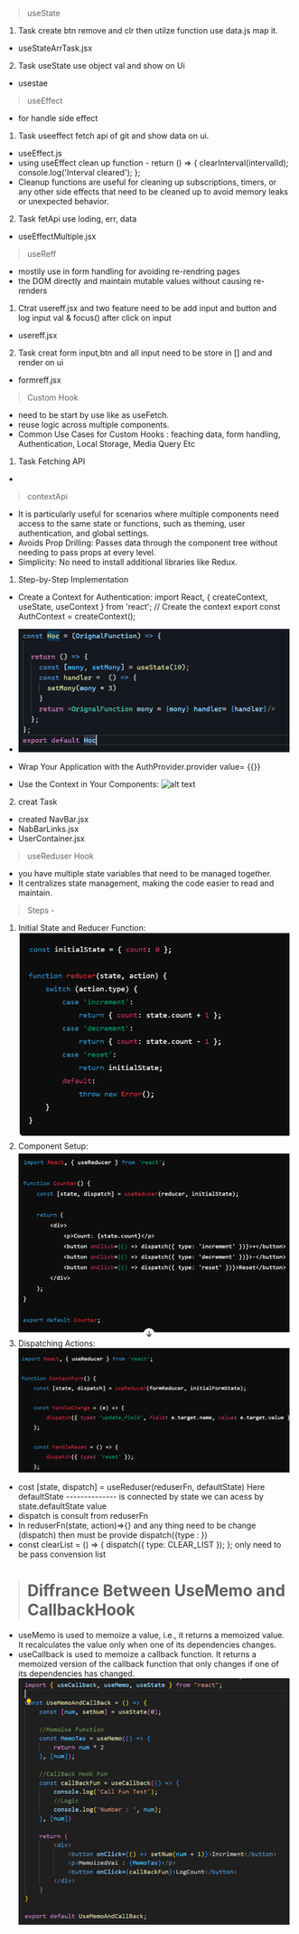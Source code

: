 > useState
01. Task create btn remove and clr then utilze function use data.js map it.
- useStateArrTask.jsx
02. Task useState use object val and show on Ui
- usestae

> useEffect
- for handle side effect
01. Task useeffect fetch api of git and show data on ui.
- useEffect.js 
- using useEffect clean up function -  return () => {
      clearInterval(intervalId);
      console.log('Interval cleared');
    };
- Cleanup functions are useful for cleaning up subscriptions, timers, or any other side effects that need to be cleaned up to avoid memory leaks or unexpected behavior.
02. Task fetApi use loding, err, data 
- useEffectMultiple.jsx

> useReff
- mostily use in form handling for avoiding re-rendring pages
- the DOM directly and maintain mutable values without causing re-renders
01. Ctrat usereff.jsx and two feature need to be add input and button and log input val & focus() after click on input
- usereff.jsx
02. Task creat form input,btn and all input need to be store in [] and and render on ui
- formreff.jsx

> Custom Hook
- need to be start by use like as useFetch.
- reuse logic across multiple components. 
- Common Use Cases for Custom Hooks : feaching data, form handling, Authentication, Local Storage, Media Query Etc
01. Task Fetching API
- 

> contextApi
- It is particularly useful for scenarios where multiple components need access to the same state or functions, such as theming, user authentication, and global settings. 
- Avoids Prop Drilling: Passes data through the component tree without needing to pass props at every level.
- Simplicity: No need to install additional libraries like Redux.
01. Step-by-Step Implementation
 - Create a Context for Authentication:
 import React, { createContext, useState, useContext } from 'react';
 // Create the context
export const AuthContext = createContext();
- ![alt text](img/image.png)

 - Wrap Your Application with the AuthProvider.provider value= {{}}

 - Use the Context in Your Components:
 ![alt text](img/image-1.png)

02. creat Task
- created NavBar.jsx
- NabBarLinks.jsx
- UserContainer.jsx


> useReduser Hook
- you have multiple state variables that need to be managed together.
- It centralizes state management, making the code easier to read and maintain. 
> Steps - 
1. Initial State and Reducer Function:
![alt text](img/image-2.png)
2. Component Setup:
![alt text](img/image-3.png)
3. Dispatching Actions:
![alt text](img/image-4.png)

- cost [state, dispatch] = useReduser(reduserFn, defaultState)
Here defaultState -------------- is connected by state we can acess by state.defaultState value
- dispatch is consult from reduserFn 
- In reduserFn(state, action)=>{} and any thing need to be change (dispatch) then must be provide dispatch({type : })
 -  const clearList = () => {
    dispatch({ type: CLEAR_LIST });
  }; 
  only need to be pass convension list

  > # Diffrance Between UseMemo and CallbackHook
  - useMemo is used to memoize a value, i.e., it returns a memoized value. It recalculates the value only when one of its dependencies changes.
  - useCallback is used to memoize a callback function. It returns a memoized version of the callback function that only changes if one of its dependencies has changed.
  ![alt text](img/image-5.png)